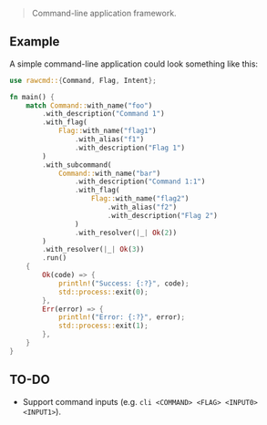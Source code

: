 > Command-line application framework.

## Example

A simple command-line application could look something like this:

```rs
use rawcmd::{Command, Flag, Intent};

fn main() {
    match Command::with_name("foo")
        .with_description("Command 1")
        .with_flag(
            Flag::with_name("flag1")
                .with_alias("f1")
                .with_description("Flag 1")
        )
        .with_subcommand(
            Command::with_name("bar")
                .with_description("Command 1:1")
                .with_flag(
                    Flag::with_name("flag2")
                        .with_alias("f2")
                        .with_description("Flag 2")
                )
                .with_resolver(|_| Ok(2))
        )
        .with_resolver(|_| Ok(3))
        .run()
    {
        Ok(code) => {
            println!("Success: {:?}", code);
            std::process::exit(0);
        },
        Err(error) => {
            println!("Error: {:?}", error);
            std::process::exit(1);
        },
    }
}
```

## TO-DO

* Support command inputs (e.g. `cli <COMMAND> <FLAG> <INPUT0> <INPUT1>`).
